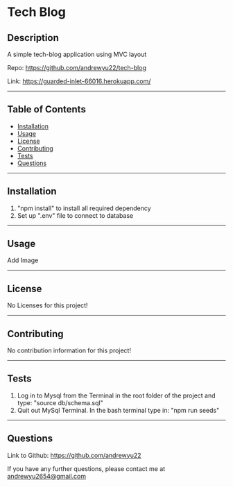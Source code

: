 # Tech Blog 

## Description 

A simple tech-blog application using MVC layout

Repo: https://github.com/andrewyu22/tech-blog

Link: https://guarded-inlet-66016.herokuapp.com/

---
## Table of Contents 

* [Installation](#installation)
* [Usage](#usage)
* [License](#license)
* [Contributing](#contributing)
* [Tests](#tests)
* [Questions](#questions)

---
## Installation

1) "npm install" to install all required dependency
2) Set up ".env" file to connect to database

---
## Usage 

Add Image

---
## License

No Licenses for this project!

---
## Contributing

No contribution information for this project!

---
## Tests

1) Log in to Mysql from the Terminal in the root folder of the project and type: "source db/schema.sql" 
2) Quit out MySql Terminal. In the bash terminal type in: "npm run seeds"

---
## Questions

Link to Github: https://github.com/andrewyu22

If you have any further questions, please contact me at andrewyu2654@gmail.com
